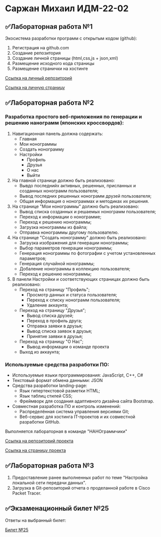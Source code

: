 # Саржан Михаил ИДМ-22-02

## ✅Лабораторная работа №1
Экосистема разработки программ с открытым кодом (github):
1. Регистрация на github.com
2. Создание репозитория
3. Создание личной страницы (html,css,js + json,xml)
4. Размещение исходного кода страницы
5. Размещение странички на хостинге

[Ссылка на личный репозиторий](https://github.com/SarmiAnsim/SarmiAnsim.github.io)

[Ссылка на личную страницу](https://sarmiansim.github.io)

## ✅Лабораторная работа №2

### Разработка простого веб-приложения по генерации и решению нанограмм (японских кроссвордов):

1. Навигационная панель должна содержать:
    - Главная
    - Мои нонограммы
    - Создать нонограмму
    - Настройки
        - Профиль
        - Друзья
        - О нас
        - Выйти
2. На главной странице должно быть реализовано:
    - Вывдо последнийх активных, решенных, присланных и созданных нонограмм пользователя;
    - Вывод последних решенных нонограмм друзей пользователя;
    - Общая информация о нонограммах и методиках их решения.
3. На странице "Мои нонограммы" должно быть реализовано:
    - Вывод списка созданных и решаемых нонограмм пользователя;
    - Переход к информации о нонограмме;
    - Переход к решению нонограммы;
    - Загрузка нонограммы из файла;
    - Отправка нонограммы другому пользователю.
4. На странице "Создать нонограмму" должно быть реализовано:
    - Загрузка изображения для генерации нонограммы;
    - Выбор параметров генерации нонограммы;
    - Генерация нонограммы по фотографии с учетом установленных параметров;
    - Генерация случайной нонограммы;
    - Добаление нонограммы в коллекцию пользователя;
    - Переход к решению нонограммы;
5. В панели Настройки и соответствующих страницах должно быть реализовано:
    - Переход на страницу "Профиль";
        - Просмотр данных и статуса пользователя;
        - Переход к списку нонограмм пользователя;
        - Удаление аккаунта;
    - Переход на страницу "Друзья";
       - Вывод списка друзей;
       - Переход в профиль друга;
       - Отправка заявки в друзья;
       - Вывод списка заявок в друзья;
       - Принятие заявки в друзья;
    - Переход на страницу "О Нас";
       - Вывод информации о команде проекта
    - Выход из аккаунта;

### Используемые средства разработки ПО:

- Используемые языки программирования: JavaScript, C++, C#
- Текстовый формат обмена данными: JSON
- Средства разработки landing-page:
    - Язык гипертекстовой разметки HTML;
    - Язык таблиц стилей CSS;
    - Фреймворк для создания адаптивного дизайна сайта Bootstrap.
- Совместная разработка ПО и контроль изменений:
    - Распределённая система управления версиями Git;
    - Веб-сервис для хостинга IT-проектов и их совместной разработки GitHub.

Выполняется лабораторная в команде "НАНОграммчики"

[Ссылка на репозиторий проекта](https://github.com/SarmiAnsim/ITLabs)

[Ссылка на страницу проекта](https://sarmiansim.github.io/ITLabs/)
## ✅Лабораторная работа №3
1. Предоставление ранее выполненных работ по теме "Настройка локальной сети передачи данных".
2. Загрузка в Git-репозиторий отчета о проделанной работе в Cisco Packet Tracer.

## ✅Экзаменационный билет №25
Ответы на выбранный билет:

[Билет №25](https://github.com/stankin/inet-2022/wiki/exam25)

